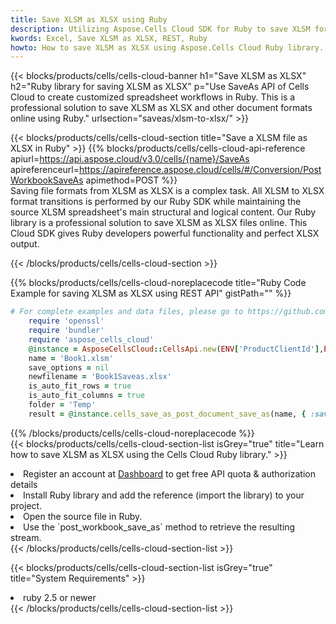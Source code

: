 ```yaml
---
title: Save XLSM as XLSX using Ruby 
description: Utilizing Aspose.Cells Cloud SDK for Ruby to save XLSM format file as XLSX format file. 
kwords: Excel, Save XLSM as XLSX, REST, Ruby
howto: How to save XLSM as XLSX using Aspose.Cells Cloud Ruby library.
---
```



{{< blocks/products/cells/cells-cloud-banner h1="Save XLSM as XLSX" h2="Ruby library for saving XLSM as XLSX" p="Use SaveAs API of Cells Cloud to create customized spreadsheet workflows in Ruby. This is a professional solution to save XLSM as XLSX and other document formats online using Ruby." urlsection="saveas/xlsm-to-xlsx/" >}}

{{< blocks/products/cells/cells-cloud-section  title="Save a XLSM file as XLSX in Ruby" >}}
{{% blocks/products/cells/cells-cloud-api-reference  apiurl=https://api.aspose.cloud/v3.0/cells/{name}/SaveAs  apireferenceurl=https://apireference.aspose.cloud/cells/#/Conversion/PostWorkbookSaveAs  apimethod=POST %}}
<br/>
Saving file formats from XLSM as XLSX is a complex task. All XLSM to XLSX format transitions is performed by our Ruby SDK while maintaining the source XLSM spreadsheet's main structural and logical content. Our Ruby library is a professional solution to save XLSM as XLSX files online. This Cloud SDK gives Ruby developers powerful functionality and perfect XLSX output.

{{< /blocks/products/cells/cells-cloud-section >}}

{{% blocks/products/cells/cells-cloud-noreplacecode title="Ruby Code Example for saving XLSM as XLSX using REST API" gistPath="" %}}
  
```ruby
# For complete examples and data files, please go to https://github.com/aspose-cells-cloud/aspose-cells-cloud-ruby/
    require 'openssl'
    require 'bundler'
    require 'aspose_cells_cloud'
    @instance = AsposeCellsCloud::CellsApi.new(ENV['ProductClientId'],ENV['ProductClientSecret'])
    name = 'Book1.xlsm'
    save_options = nil
    newfilename = 'Book1Saveas.xlsx'
    is_auto_fit_rows = true
    is_auto_fit_columns = true
    folder = 'Temp'
    result = @instance.cells_save_as_post_document_save_as(name, { :save_options=>save_options, :newfilename=>(folder+"/"+newfilename), :is_auto_fit_rows=>is_auto_fit_rows, :is_auto_fit_columns=>is_auto_fit_columns, :folder=>folder})
```
  
{{% /blocks/products/cells/cells-cloud-noreplacecode  %}}
<br/>
{{< blocks/products/cells/cells-cloud-section-list isGrey="true"  title="Learn how to save XLSM as XLSX using the Cells Cloud Ruby library." >}}
<li>Register an account at <a href="https://dashboard.aspose.cloud/">Dashboard</a> to get free API quota & authorization details</li>
<li>Install Ruby library and add the reference (import the library) to your project.</li>
<li>Open the source file in Ruby.</li>
<li>Use the `post_workbook_save_as` method to retrieve the resulting stream.</li>
{{< /blocks/products/cells/cells-cloud-section-list >}}

{{< blocks/products/cells/cells-cloud-section-list isGrey="true"  title="System Requirements" >}}
<li>ruby 2.5 or newer</li>
{{< /blocks/products/cells/cells-cloud-section-list >}}
